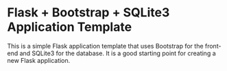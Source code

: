 # Flask + Bootstrap + SQLite3 Application Template
This is a simple Flask application template that uses Bootstrap for the front-end and SQLite3 for the database. It is a good starting point for creating a new Flask application.